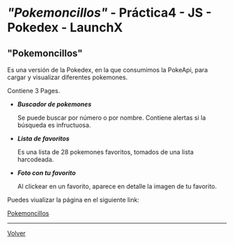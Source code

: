 # ***"Pokemoncillos"*** - Práctica4 - JS - Pokedex - LaunchX

## "Pokemoncillos"

Es una versión de la Pokedex, en la que consumimos la PokeApi, para cargar y visualizar diferentes pokemones.

Contiene 3 Pages.
 - ***Buscador de pokemones***
  
      Se puede buscar por número o por nombre. Contiene alertas si la búsqueda es infructuosa.
      
 - ***Lista de favoritos***
 
      Es una lista de 28 pokemones favoritos, tomados de una lista harcodeada.
 
 - ***Foto con tu favorito***
 
      Al clickear en un favorito, aparece en detalle la imagen de tu favorito.
      
 Puedes viualizar la página en el siguiente link:
 
 [Pokemoncillos](https://pokemoncillos.netlify.app/)
 
 
 ------------------------------------------------------------------------------------

[Volver](../README.md)
